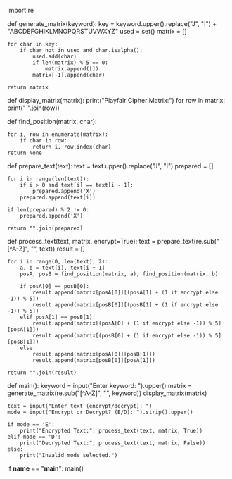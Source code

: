 import re

def generate_matrix(keyword):
    key = keyword.upper().replace("J", "I") + "ABCDEFGHIKLMNOPQRSTUVWXYZ"
    used = set()
    matrix = []
    
    for char in key:
        if char not in used and char.isalpha():
            used.add(char)
            if len(matrix) % 5 == 0:
                matrix.append([])
            matrix[-1].append(char)
    
    return matrix

def display_matrix(matrix):
    print("Playfair Cipher Matrix:")
    for row in matrix:
        print(" ".join(row))

def find_position(matrix, char):
 
    for i, row in enumerate(matrix):
        if char in row:
            return i, row.index(char)
    return None

def prepare_text(text):
    text = text.upper().replace("J", "I")
    prepared = []
    
    for i in range(len(text)):
        if i > 0 and text[i] == text[i - 1]:
            prepared.append('X')
        prepared.append(text[i])
    
    if len(prepared) % 2 != 0:
        prepared.append('X')
    
    return "".join(prepared)

def process_text(text, matrix, encrypt=True):
    text = prepare_text(re.sub("[^A-Z]", "", text))
    result = []
    
    for i in range(0, len(text), 2):
        a, b = text[i], text[i + 1]
        posA, posB = find_position(matrix, a), find_position(matrix, b)
        
        if posA[0] == posB[0]:
            result.append(matrix[posA[0]][(posA[1] + (1 if encrypt else -1)) % 5])
            result.append(matrix[posB[0]][(posB[1] + (1 if encrypt else -1)) % 5])
        elif posA[1] == posB[1]:
            result.append(matrix[(posA[0] + (1 if encrypt else -1)) % 5][posA[1]])
            result.append(matrix[(posB[0] + (1 if encrypt else -1)) % 5][posB[1]])
        else:
            result.append(matrix[posA[0]][posB[1]])
            result.append(matrix[posB[0]][posA[1]])
    
    return "".join(result)

def main():
    keyword = input("Enter keyword: ").upper()
    matrix = generate_matrix(re.sub("[^A-Z]", "", keyword))
    display_matrix(matrix)
    
    text = input("Enter text (encrypt/decrypt): ")
    mode = input("Encrypt or Decrypt? (E/D): ").strip().upper()
    
    if mode == 'E':
        print("Encrypted Text:", process_text(text, matrix, True))
    elif mode == 'D':
        print("Decrypted Text:", process_text(text, matrix, False))
    else:
        print("Invalid mode selected.")

if __name__ == "__main__":
    main()
